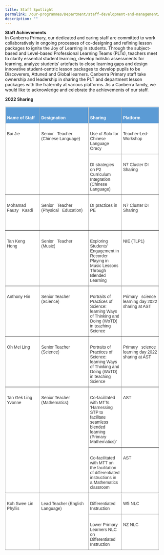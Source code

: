 ```yaml
---
title: Staff Spotlight
permalink: /our-programmes/Department/staff-development-and-management/
description: ""
---
```

**Staff Achievements**<br>
In Canberra Primary, our dedicated and caring staff are committed to work collaboratively in ongoing processes of co-designing and refining lesson packages to ignite the Joy of Learning in students. Through the subject-based and Level-based Professional Learning Teams (PLTs), teachers meet to clarify essential student learning, develop holistic assessments for learning, analyze students’ artefacts to close learning gaps and design innovative student-centric lesson packages to develop pupils to be Discoverers, Attuned and Global learners. 
Canberra Primary staff take ownership and leadership in sharing the PLT and department lesson packages with the fraternity at various platforms. As a Canberra family, we would like to acknowledge and celebrate the achievements of our staff. <br>

**2022 Sharing**

<style type="text/css">
.tg  {border-collapse:collapse;border-color:#aaa;border-spacing:0;}
.tg td{background-color:#fff;border-color:#aaa;border-style:solid;border-width:1px;color:#333;
  font-family:Arial, sans-serif;font-size:14px;overflow:hidden;padding:10px 5px;word-break:normal;}
.tg th{background-color:#f38630;border-color:#aaa;border-style:solid;border-width:1px;color:#fff;
  font-family:Arial, sans-serif;font-size:14px;font-weight:normal;overflow:hidden;padding:10px 5px;word-break:normal;}
.tg .tg-9e9i{background-color:#5b9bd5;border-color:inherit;color:#ffffff;font-weight:bold;position:-webkit-sticky;position:sticky;
  text-align:left;top:-1px;vertical-align:top;will-change:transform}
.tg .tg-0pky{border-color:inherit;text-align:left;vertical-align:top}
.tg .tg-c6of{background-color:#ffffff;border-color:inherit;text-align:left;vertical-align:top}
</style>
<table class="tg">
<thead>
  <tr>
    <th class="tg-9e9i">   <br>Name of Staff   </th>
    <th class="tg-9e9i">   <br>Designation   </th>
    <th class="tg-9e9i">   <br>Sharing    </th>
    <th class="tg-9e9i">   <br>Platform   </th>
  </tr>
</thead>
<tbody>
  <tr>
    <td class="tg-0pky" rowspan="2">&nbsp;&nbsp;&nbsp;<br>Bai Jie&nbsp;&nbsp;&nbsp;&nbsp;</td>
    <td class="tg-0pky" rowspan="2">&nbsp;&nbsp;&nbsp;<br>Senior&nbsp;&nbsp;&nbsp;Teacher (Chinese Language)<br>&nbsp;&nbsp;&nbsp;<br> &nbsp;&nbsp;&nbsp;</td>
    <td class="tg-c6of">   <br>Use of Solo   for Chinese Language Oracy   </td>
    <td class="tg-0pky">&nbsp;&nbsp;&nbsp;<br>Teacher-Led-Workshop&nbsp;&nbsp;&nbsp;&nbsp;</td>
  </tr>
  <tr>
    <td class="tg-c6of">   <br>DI strategies   on P2 Curriculum Integration (Chinese Language)   </td>
    <td class="tg-0pky">&nbsp;&nbsp;&nbsp;<br>N7 Cluster DI Sharing&nbsp;&nbsp;&nbsp;</td>
  </tr>
  <tr>
    <td class="tg-0pky">&nbsp;&nbsp;&nbsp;<br>Mohamad Fauzy&nbsp;&nbsp;&nbsp;Kasdi&nbsp;&nbsp;&nbsp;&nbsp;</td>
    <td class="tg-0pky">&nbsp;&nbsp;&nbsp;<br>Senior&nbsp;&nbsp;&nbsp;Teacher (Physical&nbsp;&nbsp;&nbsp;Education)&nbsp;&nbsp;&nbsp;</td>
    <td class="tg-c6of">   <br>DI practices   in PE<br>   <br> <br>   <br>    </td>
    <td class="tg-0pky">&nbsp;&nbsp;&nbsp;<br>N7 Cluster DI Sharing&nbsp;&nbsp;&nbsp;</td>
  </tr>
  <tr>
    <td class="tg-0pky">&nbsp;&nbsp;&nbsp;<br>Tan Keng Hong&nbsp;&nbsp;&nbsp;</td>
    <td class="tg-0pky">&nbsp;&nbsp;&nbsp;<br>Senior&nbsp;&nbsp;&nbsp;Teacher (Music)&nbsp;&nbsp;&nbsp;</td>
    <td class="tg-c6of">   <br>Exploring   Students’ Engagement in Recorder Playing in Music Lessons Through Blended   Learning    </td>
    <td class="tg-0pky">&nbsp;&nbsp;&nbsp;<br>NIE (TLP1)&nbsp;&nbsp;&nbsp;</td>
  </tr>
  <tr>
    <td class="tg-0pky">&nbsp;&nbsp;&nbsp;<br>Anthony Hin&nbsp;&nbsp;&nbsp;</td>
    <td class="tg-0pky">&nbsp;&nbsp;&nbsp;<br>Senior Teacher (Science)&nbsp;&nbsp;&nbsp;</td>
    <td class="tg-c6of">   <br>Portraits of   Practices of Science: learning Ways of Thinking and Doing (WoTD) in teaching   Science   </td>
    <td class="tg-0pky">&nbsp;&nbsp;&nbsp;<br>Primary&nbsp;&nbsp;&nbsp;science learning day 2022 sharing at AST&nbsp;&nbsp;&nbsp;</td>
  </tr>
  <tr>
    <td class="tg-0pky">&nbsp;&nbsp;&nbsp;<br>Oh Mei Ling&nbsp;&nbsp;&nbsp;&nbsp;</td>
    <td class="tg-0pky">&nbsp;&nbsp;&nbsp;<br>Senior Teacher (Science)&nbsp;&nbsp;&nbsp;</td>
    <td class="tg-c6of">   <br>Portraits of   Practices of Science: learning Ways of Thinking and Doing (WoTD) in teaching   Science   </td>
    <td class="tg-0pky">&nbsp;&nbsp;&nbsp;<br>Primary&nbsp;&nbsp;&nbsp;science learning day 2022 sharing at AST&nbsp;&nbsp;&nbsp;</td>
  </tr>
  <tr>
    <td class="tg-0pky" rowspan="2">&nbsp;&nbsp;&nbsp;<br>Tan Gek Ling Yvonne<br>&nbsp;&nbsp;&nbsp;<br> &nbsp;&nbsp;&nbsp;</td>
    <td class="tg-0pky" rowspan="2">&nbsp;&nbsp;&nbsp;<br>Senior Teacher (Mathematics)<br>&nbsp;&nbsp;&nbsp;<br> &nbsp;&nbsp;&nbsp;</td>
    <td class="tg-c6of">   <br>Co-facilitated   with MTTs ‘Harnessing STP to facilitate seamless blended learning (Primary   Mathematics)’    </td>
    <td class="tg-0pky">&nbsp;&nbsp;&nbsp;<br>AST&nbsp;&nbsp;&nbsp;</td>
  </tr>
  <tr>
    <td class="tg-c6of">   <br>Co-facilitated   with MTT on the facilitation of differentiated instructions in a Mathematics   classroom    </td>
    <td class="tg-0pky">&nbsp;&nbsp;&nbsp;<br>AST&nbsp;&nbsp;&nbsp;</td>
  </tr>
  <tr>
    <td class="tg-0pky" rowspan="2">&nbsp;&nbsp;&nbsp;<br>Koh Swee Lin Phyllis<br>&nbsp;&nbsp;&nbsp;<br> &nbsp;&nbsp;&nbsp;</td>
    <td class="tg-0pky" rowspan="2">&nbsp;&nbsp;&nbsp;<br>Lead Teacher (English Language)<br>&nbsp;&nbsp;&nbsp;<br> &nbsp;&nbsp;&nbsp;</td>
    <td class="tg-c6of">   <br>Differentiated   Instruction   </td>
    <td class="tg-0pky">&nbsp;&nbsp;&nbsp;<br>W5 NLC&nbsp;&nbsp;&nbsp;</td>
  </tr>
  <tr>
    <td class="tg-c6of">   <br>Lower Primary   Learners NLC on Differentiated Instruction   </td>
    <td class="tg-0pky">&nbsp;&nbsp;&nbsp;<br>NZ NLC&nbsp;&nbsp;&nbsp;</td>
  </tr>
</tbody>
</table>